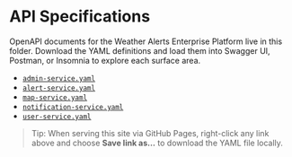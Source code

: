 # API Specifications

OpenAPI documents for the Weather Alerts Enterprise Platform live in this folder. Download the YAML definitions and load them into Swagger UI, Postman, or Insomnia to explore each surface area.

- [`admin-service.yaml`](admin-service.yaml)
- [`alert-service.yaml`](alert-service.yaml)
- [`map-service.yaml`](map-service.yaml)
- [`notification-service.yaml`](notification-service.yaml)
- [`user-service.yaml`](user-service.yaml)

> Tip: When serving this site via GitHub Pages, right-click any link above and choose **Save link as…** to download the YAML file locally.
